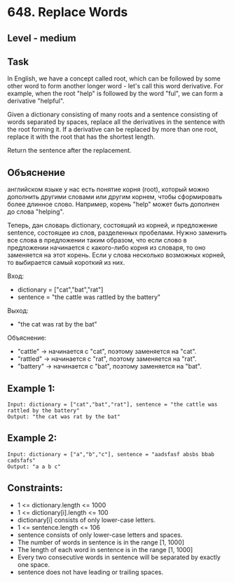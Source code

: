 # 648. Replace Words


## Level - medium


## Task
In English, we have a concept called root, which can be followed by some other word to form another longer word - let's call this word derivative. 
For example, when the root "help" is followed by the word "ful", we can form a derivative "helpful".

Given a dictionary consisting of many roots and a sentence consisting of words separated by spaces, 
replace all the derivatives in the sentence with the root forming it. 
If a derivative can be replaced by more than one root, replace it with the root that has the shortest length.

Return the sentence after the replacement.


## Объяснение
английском языке у нас есть понятие корня (root), который можно дополнить другими словами или другим корнем, 
чтобы сформировать более длинное слово. Например, корень "help" может быть дополнен до слова "helping".

Теперь, дан словарь dictionary, состоящий из корней, и предложение sentence, состоящее из слов, разделенных пробелами. 
Нужно заменить все слова в предложении таким образом, что если слово в предложении начинается с какого-либо корня из словаря, 
то оно заменяется на этот корень. Если у слова несколько возможных корней, то выбирается самый короткий из них.

Вход:
- dictionary = ["cat","bat","rat"]
- sentence = "the cattle was rattled by the battery"

Выход:
- "the cat was rat by the bat"

Объяснение:
- "cattle" → начинается с "cat", поэтому заменяется на "cat".
- "rattled" → начинается с "rat", поэтому заменяется на "rat".
- "battery" → начинается с "bat", поэтому заменяется на "bat".


## Example 1:
````
Input: dictionary = ["cat","bat","rat"], sentence = "the cattle was rattled by the battery"
Output: "the cat was rat by the bat"
````


## Example 2:
````
Input: dictionary = ["a","b","c"], sentence = "aadsfasf absbs bbab cadsfafs"
Output: "a a b c"
````


## Constraints:
- 1 <= dictionary.length <= 1000
- 1 <= dictionary[i].length <= 100
- dictionary[i] consists of only lower-case letters.
- 1 <= sentence.length <= 106
- sentence consists of only lower-case letters and spaces.
- The number of words in sentence is in the range [1, 1000]
- The length of each word in sentence is in the range [1, 1000]
- Every two consecutive words in sentence will be separated by exactly one space.
- sentence does not have leading or trailing spaces.